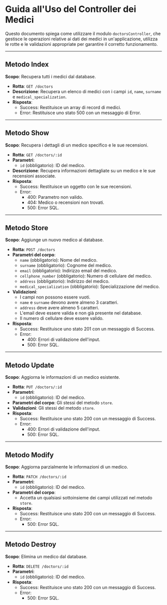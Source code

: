 # Guida all'Uso del Controller dei Medici

Questo documento spiega come utilizzare il modulo `doctorsController`, che gestisce le operazioni relative ai dati dei medici in un'applicazione, utilizza le rotte e le validazioni appropriate per garantire il corretto funzionamento.

---

## Metodo Index

**Scopo**: Recupera tutti i medici dal database.

- **Rotta**: `GET /doctors`
- **Descrizione**: Recupera un elenco di medici con i campi `id`, `name`, `surname` e `medical_specialization`.
- **Risposta**:
  - Success: Restituisce un array di record di medici.
  - Error: Restituisce uno stato 500 con un messaggio di Error.

---

## Metodo Show

**Scopo**: Recupera i dettagli di un medico specifico e le sue recensioni.

- **Rotta**: `GET /doctors/:id`
- **Parametri**:
  - `id` (obbligatorio): ID del medico.
- **Descrizione**: Recupera informazioni dettagliate su un medico e le sue recensioni associate.
- **Risposta**:
  - Success: Restituisce un oggetto con le sue recensioni.
  - Error:
    - 400: Parametro non valido.
    - 404: Medico o recensioni non trovati.
    - 500: Error SQL.

---

## Metodo Store

**Scopo**: Aggiunge un nuovo medico al database.

- **Rotta**: `POST /doctors`
- **Parametri del corpo**:
  - `name` (obbligatorio): Nome del medico.
  - `surname` (obbligatorio): Cognome del medico.
  - `email` (obbligatorio): Indirizzo email del medico.
  - `cellphone_number` (obbligatorio): Numero di cellulare del medico.
  - `address` (obbligatorio): Indirizzo del medico.
  - `medical_specialization` (obbligatorio): Specializzazione del medico.
- **Validazioni**:
  - I campi non possono essere vuoti.
  - `name` e `surname` devono avere almeno 3 caratteri.
  - `address` deve avere almeno 5 caratteri.
  - L'email deve essere valida e non già presente nel database.
  - Il numero di cellulare deve essere valido.
- **Risposta**:
  - Success: Restituisce uno stato 201 con un messaggio di Success.
  - Error:
    - 400: Errori di validazione dell'input.
    - 500: Error SQL.

---

## Metodo Update

**Scopo**: Aggiorna le informazioni di un medico esistente.

- **Rotta**: `PUT /doctors/:id`
- **Parametri**:
  - `id` (obbligatorio): ID del medico.
- **Parametri del corpo**: Gli stessi del metodo `store`.
- **Validazioni**: Gli stessi del metodo `store`.
- **Risposta**:
  - Success: Restituisce uno stato 200 con un messaggio di Success.
  - Error:
    - 400: Errori di validazione dell'input.
    - 500: Error SQL.

---

## Metodo Modify

**Scopo**: Aggiorna parzialmente le informazioni di un medico.

- **Rotta**: `PATCH /doctors/:id`
- **Parametri**:
  - `id` (obbligatorio): ID del medico.
- **Parametri del corpo**:
  - Accetta un qualsiasi sottoinsieme dei campi utilizzati nel metodo `store`.
- **Risposta**:
  - Success: Restituisce uno stato 200 con un messaggio di Success.
  - Error:
    - 500: Error SQL.

---

## Metodo Destroy

**Scopo**: Elimina un medico dal database.

- **Rotta**: `DELETE /doctors/:id`
- **Parametri**:
  - `id` (obbligatorio): ID del medico.
- **Risposta**:
  - Success: Restituisce uno stato 200 con un messaggio di Success.
  - Error:
    - 500: Error SQL.

